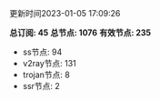 更新时间2023-01-05 17:09:26

**总订阅: 45**
**总节点: 1076**
**有效节点: 235**
- ss节点: 94
- v2ray节点: 131
- trojan节点: 8
- ssr节点: 2
